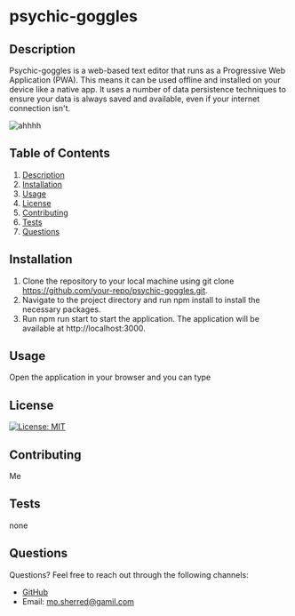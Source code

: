 
# psychic-goggles

## Description

Psychic-goggles is a web-based text editor that runs as a Progressive Web Application (PWA). This means it can be used offline and installed on your device like a native app. It uses a number of data persistence techniques to ensure your data is always saved and available, even if your internet connection isn't.

![ahhhh](https://github.com/bootcamp-Mo/psychic-goggles/assets/122568039/c72fe0da-384c-4001-9ff5-83a53427aa43)

## Table of Contents

1. [Description](#description)
2. [Installation](#installation)
3. [Usage](#usage)
4. [License](#license)
5. [Contributing](#contributing)
6. [Tests](#tests)
7. [Questions](#questions)

## Installation

1. Clone the repository to your local machine using git clone https://github.com/your-repo/psychic-goggles.git.
2. Navigate to the project directory and run npm install to install the necessary packages.
3. Run npm run start to start the application. The application will be available at http://localhost:3000.

## Usage

 Open the application in your browser and you can type

## License

[![License: MIT](https://img.shields.io/badge/License-MIT-yellow.svg)](https://opensource.org/licenses/MIT)

## Contributing

Me

## Tests

none

## Questions

Questions? Feel free to reach out through the following channels:

- [GitHub](https://github.com/bootcamp-Mo)
- Email: mo.sherred@gamil.com 


